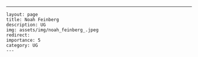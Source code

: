 ---
    layout: page
    title: Noah Feinberg 
    description: UG
    img: assets/img/noah_feinberg_.jpeg
    redirect: 
    importance: 5
    category: UG
    ---
    